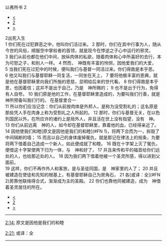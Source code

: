 ﻿





 以弗所书 2




* [<](bible/EPH01.md)
* [2](bible/EPH.md)
* [>](bible/EPH03.md)



 
2出死入生  
1 你们死在过犯罪恶之中，他叫你们活过来。 
2 那时，你们在其中行事为人，随从今世的风俗，顺服空中掌权者的首领，就是现今在悖逆之子心中运行的邪灵。 
3 我们从前也都在他们中间，放纵肉体的私欲，随着肉体和心中所喜好的去行，本为可怒之子，和别人一样。 
4 然而，　神既有丰富的怜悯，因他爱我们的大爱， 
5 当我们死在过犯中的时候，便叫我们与基督一同活过来。你们得救是本乎恩。 
6 他又叫我们与基督耶稣一同复活，一同坐在天上， 
7 要将他极丰富的恩典，就是他在基督耶稣里向我们所施的恩慈，显明给后来的世代看。 
8 你们得救是本乎恩，也因着信；这并不是出于自己，乃是　神所赐的； 
9 也不是出于行为，免得有人自夸。 
10 我们原是他的工作，在基督耶稣里造成的，为要叫我们行善，就是　神所预备叫我们行的。 在基督里合一  
11 所以你们应当记念：你们从前按肉体是外邦人，是称为没受割礼的；这名原是那些凭人手在肉身上称为受割礼之人所起的。 
12 那时，你们与基督无关，在以色列国民以外，在所应许的诸约上是局外人，并且活在世上没有指望，没有　神。 
13 你们从前远离　神的人，如今却在基督耶稣里，靠着他的血，已经得亲近了。  
14 因他使我们和睦[原文是因他是我们的和睦](#FN
1)，将两下合而为一，拆毁了中间隔断的墙； 
15 而且以自己的身体废掉冤仇，就是那记在律法上的规条，为要将两下借着自己造成一个新人，如此便成就了和睦。 
16 既在十字架上灭了冤仇，便借这十字架使两下归为一体，与　神和好了， 
17 并且来传和平的福音给你们远处的人，也给那近处的人。 
18 因为我们两下借着他被一个圣灵所感，得以进到父面前。  
19 这样，你们不再作外人和客旅，是与圣徒同国，是　神家里的人了； 
20 并且被建造在使徒和先知的根基上，有基督耶稣自己为房角石， 
21 各[或译：全](#FN
2)房靠他联络得合式，渐渐成为主的圣殿。 
22 你们也靠他同被建造，成为　神借着圣灵居住的所在。 
* [<](bible/EPH01.md)
* [2](bible/EPH.md)
* [>](bible/EPH03.md)





---


[2:14:](#V14)
原文是因他是我们的和睦


[2:21:](#V21)
或译：全




---









